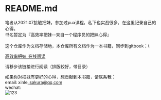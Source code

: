 # README.md

笔者从2021.07接触把妹，参加过pua课程，私下也实战很多，在这里记录自己的心得。\
书名暂定为『高效率把妹--来自一个程序员的把妹心得』\
\
这个仓库作为文档存储地，本仓库所有文档作为一本书籍，同步到gitbook：\


[高效率把妹\_在线阅读](https://xinle.gitbook.io/gao-xiao-lv-ba-mei/)

请移步该链接进行阅读（排版较好，带目录）

如果你对把妹有更好的心得，想贡献到本书籍，请联系我：\
email: xinle\_sakura@qq.com\
wechat:\
![123](https://raw.githubusercontent.com/zhengxinle/pua-knowledge-sharing.github.io/main/images/my\_wexin.jpg)
